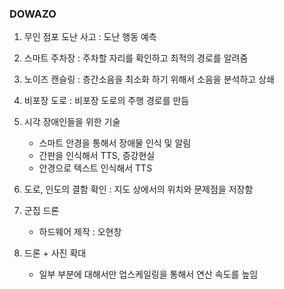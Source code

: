 ### DOWAZO

1. 무인 점포 도난 사고 : 도난 행동 예측


2. 스마트 주차장 : 주차할 자리를 확인하고 최적의 경로를 알려줌


3. 노이즈 캔슬링 : 층간소음을 최소화 하기 위해서 소음을 분석하고 상쇄


4. 비포장 도로 : 비포장 도로의 주행 경로를 만듬


5. 시각 장애인들을 위한 기술
   - 스마트 안경을 통해서 장애물 인식 및 알림
   - 간판을 인식해서 TTS, 증강현실
   - 안경으로 텍스트 인식해서 TTS

6. 도로, 인도의 결함 확인 : 지도 상에서의 위치와 문제점을 저장함

7. 군집 드론
   - 하드웨어 제작 : 오현창

8. 드론 + 사진 확대
   - 일부 부분에 대해서만 업스케일링을 통해서 연산 속도를 높임

